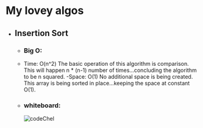 # My lovey algos

- ## Insertion Sort

  - ### Big O:

  - Time: O(n^2)
    The basic operation of this algorithm is comparison. This will happen n \* (n-1) number of times…concluding the algorithm to be n squared.
    -Space: O(1)
    No additional space is being created. This array is being sorted in place…keeping the space at constant O(1).
  - ### whiteboard:
    ![codeChel](https://i.ibb.co/3vjCWnb/codeChel.png)
